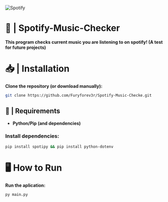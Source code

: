 ![Spotify](https://github.com/Furyforev3r/Spotify-Music-Checker/assets/88341564/b35e61f5-fa82-4d3d-858c-88928562c8a2)
# 🎵 | Spotify-Music-Checker
**This program checks current music you are listening to on spotify! (A test for future projects)**
# 📥 | Installation
**Clone the repository (or download manually):**
```bash
git clone https://github.com/Furyforev3r/Spotify-Music-Checke.git
```
## 📁 | Requirements
+ **Python/Pip (and dependencies)**
### Install dependencies:
```bash
pip install spotipy && pip install python-dotenv
```
# 🖥️ How to Run
**Run the aplication:**
```bash
py main.py
```
